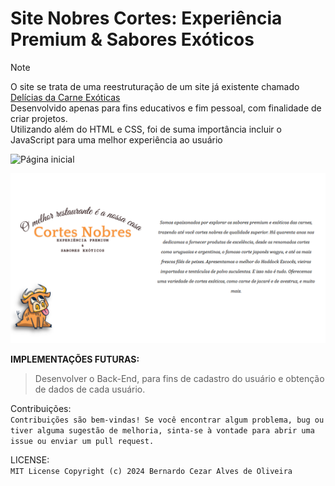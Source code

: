 # Site Nobres Cortes: Experiência Premium & Sabores Exóticos

> [!NOTE]
> O site se trata de uma reestruturação de um site já existente chamado [Delícias da Carne Exóticas](https://deliciasdacarn8.wixsite.com/meusite)<br>
> Desenvolvido apenas para fins educativos e fim pessoal, com finalidade de criar projetos.
> <br>
> Utilizando além do HTML e CSS, foi de suma importância incluir o JavaScript para uma melhor experiência ao usuário


![Página inicial](https://github.com/bercezar/Projeto_front_NobresCortes/blob/main/Images/P%C3%A1gina_inicial_screenshot)

![Sobre a marca](https://github.com/bercezar/Projeto_front_NobresCortes/blob/main/Images/screenshot_about_site.png)


**IMPLEMENTAÇÕES FUTURAS:** <br>

> Desenvolver o Back-End, para fins de cadastro do usuário e obtenção de dados de cada usuário. <br>

Contribuições: <BR>
`Contribuições são bem-vindas! Se você encontrar algum problema, bug ou tiver alguma sugestão de melhoria, sinta-se à vontade para abrir uma issue ou enviar um pull request.`

LICENSE: <br>
`MIT License
Copyright (c) 2024 Bernardo Cezar Alves de Oliveira`
